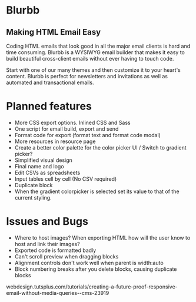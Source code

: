 Blurbb
======

Making HTML Email Easy
----------------------

Coding HTML emails that look good in all the major email clients is hard and time consuming. Blurbb is a WYSIWYG email builder that makes it easy to build beautiful cross-client emails without ever having to touch code.

Start with one of our many themes and then customize it to your heart's content. Blurbb is perfect for newsletters and invitations as well as automated and transactional emails.



Planned features
================

- More CSS export options. Inlined CSS and Sass
- One script for email build, export and send
- Format code for export (format text and format code modal)
- More resources in resource page
- Create a better color palette for the color picker UI / Switch to gradient picker?
- Simplified visual design
- Final name and logo
- Edit CSVs as spreadsheets
- Input tables cell by cell (No CSV required)
- Duplicate block
- When the gradient colorpicker is selected set its value to that of the current styling.


Issues and Bugs
===============

- Where to host images? When exporting HTML how will the user know to host and link their images?
- Exported code is formatted badly
- Can't scroll preview when dragging blocks
- Alignment controls don't work well when parent is width:auto
- Block numbering breaks after you delete blocks, causing duplicate blocks

webdesign.tutsplus.com/tutorials/creating-a-future-proof-responsive-email-without-media-queries--cms-23919